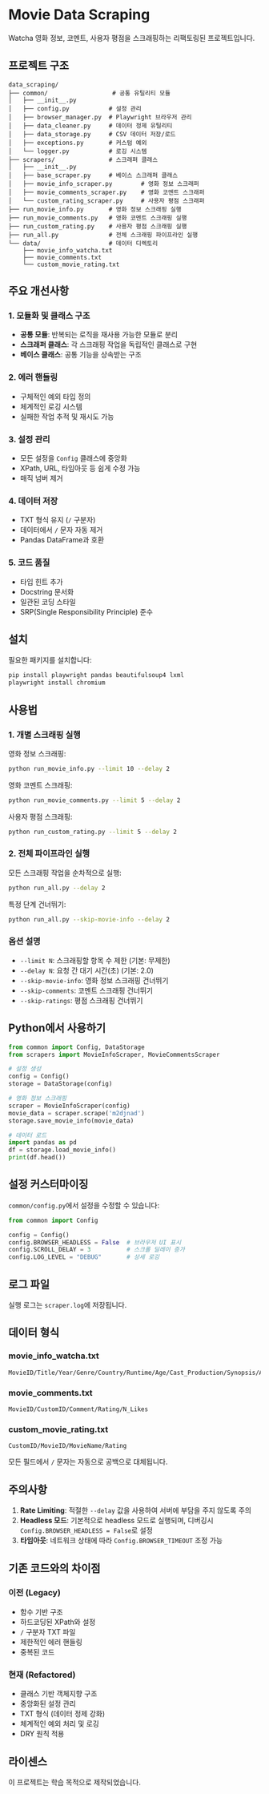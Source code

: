 # Movie Data Scraping

Watcha 영화 정보, 코멘트, 사용자 평점을 스크래핑하는 리팩토링된 프로젝트입니다.

## 프로젝트 구조

```
data_scraping/
├── common/                  # 공통 유틸리티 모듈
│   ├── __init__.py
│   ├── config.py           # 설정 관리
│   ├── browser_manager.py  # Playwright 브라우저 관리
│   ├── data_cleaner.py     # 데이터 정제 유틸리티
│   ├── data_storage.py     # CSV 데이터 저장/로드
│   ├── exceptions.py       # 커스텀 예외
│   └── logger.py           # 로깅 시스템
├── scrapers/               # 스크래퍼 클래스
│   ├── __init__.py
│   ├── base_scraper.py     # 베이스 스크래퍼 클래스
│   ├── movie_info_scraper.py        # 영화 정보 스크래퍼
│   ├── movie_comments_scraper.py    # 영화 코멘트 스크래퍼
│   └── custom_rating_scraper.py     # 사용자 평점 스크래퍼
├── run_movie_info.py       # 영화 정보 스크래핑 실행
├── run_movie_comments.py   # 영화 코멘트 스크래핑 실행
├── run_custom_rating.py    # 사용자 평점 스크래핑 실행
├── run_all.py              # 전체 스크래핑 파이프라인 실행
└── data/                   # 데이터 디렉토리
    ├── movie_info_watcha.txt
    ├── movie_comments.txt
    └── custom_movie_rating.txt
```

## 주요 개선사항

### 1. 모듈화 및 클래스 구조
- **공통 모듈**: 반복되는 로직을 재사용 가능한 모듈로 분리
- **스크래퍼 클래스**: 각 스크래핑 작업을 독립적인 클래스로 구현
- **베이스 클래스**: 공통 기능을 상속받는 구조

### 2. 에러 핸들링
- 구체적인 예외 타입 정의
- 체계적인 로깅 시스템
- 실패한 작업 추적 및 재시도 가능

### 3. 설정 관리
- 모든 설정을 `Config` 클래스에 중앙화
- XPath, URL, 타임아웃 등 쉽게 수정 가능
- 매직 넘버 제거

### 4. 데이터 저장
- TXT 형식 유지 (`/` 구분자)
- 데이터에서 `/` 문자 자동 제거
- Pandas DataFrame과 호환

### 5. 코드 품질
- 타입 힌트 추가
- Docstring 문서화
- 일관된 코딩 스타일
- SRP(Single Responsibility Principle) 준수

## 설치

필요한 패키지를 설치합니다:

```bash
pip install playwright pandas beautifulsoup4 lxml
playwright install chromium
```

## 사용법

### 1. 개별 스크래핑 실행

영화 정보 스크래핑:
```bash
python run_movie_info.py --limit 10 --delay 2
```

영화 코멘트 스크래핑:
```bash
python run_movie_comments.py --limit 5 --delay 2
```

사용자 평점 스크래핑:
```bash
python run_custom_rating.py --limit 5 --delay 2
```

### 2. 전체 파이프라인 실행

모든 스크래핑 작업을 순차적으로 실행:

```bash
python run_all.py --delay 2
```

특정 단계 건너뛰기:
```bash
python run_all.py --skip-movie-info --delay 2
```

### 옵션 설명

- `--limit N`: 스크래핑할 항목 수 제한 (기본: 무제한)
- `--delay N`: 요청 간 대기 시간(초) (기본: 2.0)
- `--skip-movie-info`: 영화 정보 스크래핑 건너뛰기
- `--skip-comments`: 코멘트 스크래핑 건너뛰기
- `--skip-ratings`: 평점 스크래핑 건너뛰기

## Python에서 사용하기

```python
from common import Config, DataStorage
from scrapers import MovieInfoScraper, MovieCommentsScraper

# 설정 생성
config = Config()
storage = DataStorage(config)

# 영화 정보 스크래핑
scraper = MovieInfoScraper(config)
movie_data = scraper.scrape('m2djnad')
storage.save_movie_info(movie_data)

# 데이터 로드
import pandas as pd
df = storage.load_movie_info()
print(df.head())
```

## 설정 커스터마이징

`common/config.py`에서 설정을 수정할 수 있습니다:

```python
from common import Config

config = Config()
config.BROWSER_HEADLESS = False  # 브라우저 UI 표시
config.SCROLL_DELAY = 3          # 스크롤 딜레이 증가
config.LOG_LEVEL = "DEBUG"       # 상세 로깅
```

## 로그 파일

실행 로그는 `scraper.log`에 저장됩니다.

## 데이터 형식

### movie_info_watcha.txt
```
MovieID/Title/Year/Genre/Country/Runtime/Age/Cast_Production/Synopsis/Avg_Rating/N_Rating/N_Comments
```

### movie_comments.txt
```
MovieID/CustomID/Comment/Rating/N_Likes
```

### custom_movie_rating.txt
```
CustomID/MovieID/MovieName/Rating
```

모든 필드에서 `/` 문자는 자동으로 공백으로 대체됩니다.

## 주의사항

1. **Rate Limiting**: 적절한 `--delay` 값을 사용하여 서버에 부담을 주지 않도록 주의
2. **Headless 모드**: 기본적으로 headless 모드로 실행되며, 디버깅시 `Config.BROWSER_HEADLESS = False`로 설정
3. **타임아웃**: 네트워크 상태에 따라 `Config.BROWSER_TIMEOUT` 조정 가능

## 기존 코드와의 차이점

### 이전 (Legacy)
- 함수 기반 구조
- 하드코딩된 XPath와 설정
- `/` 구분자 TXT 파일
- 제한적인 에러 핸들링
- 중복된 코드

### 현재 (Refactored)
- 클래스 기반 객체지향 구조
- 중앙화된 설정 관리
- TXT 형식 (데이터 정제 강화)
- 체계적인 예외 처리 및 로깅
- DRY 원칙 적용

## 라이센스

이 프로젝트는 학습 목적으로 제작되었습니다.
